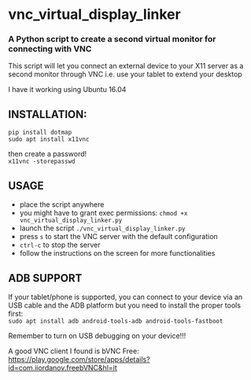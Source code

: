 # vnc_virtual_display_linker
### A Python script to create a second virtual monitor for connecting with VNC

This script will let you connect an external device to your X11 server as a second monitor through VNC
i.e. use your tablet to extend your desktop

I have it working using Ubuntu 16.04

## INSTALLATION:
`pip install dotmap`  
`sudo apt install x11vnc`

then create a password!  
`x11vnc -storepasswd`

## USAGE
- place the script anywhere
- you might have to grant exec permissions: `chmod +x vnc_virtual_display_linker.py`
- launch the script `./vnc_virtual_display_linker.py`
- press `s` to start the VNC server with the default configuration
- `ctrl-c` to stop the server
- follow the instructions on the screen for more functionalities

## ADB SUPPORT
If your tablet/phone is supported, you can connect to your device via an USB cable and the ADB platform but you need to install the proper tools first:  
`sudo apt install adb android-tools-adb android-tools-fastboot`

Remember to turn on USB debugging on your device!!!

A good VNC client I found is bVNC Free: https://play.google.com/store/apps/details?id=com.iiordanov.freebVNC&hl=it
